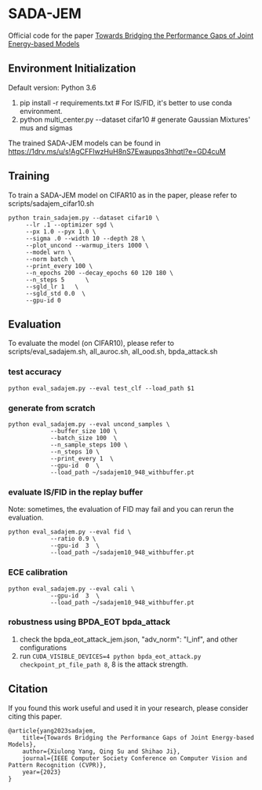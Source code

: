 # SADA-JEM

Official code for the paper [Towards Bridging the Performance Gaps of Joint Energy-based Models](https://arxiv.org/abs/2209.07959)



## Environment Initialization

Default version: Python 3.6

1. pip install -r requirements.txt           # For IS/FID, it's better to use conda environment.
2. python multi_center.py --dataset cifar10  # generate Gaussian Mixtures' mus and sigmas

The trained SADA-JEM models can be found in https://1drv.ms/u/s!AgCFFlwzHuH8nS7Ewaupps3hhqtl?e=GD4cuM

## Training

To train a SADA-JEM model on CIFAR10 as in the paper, please refer to scripts/sadajem_cifar10.sh

```
python train_sadajem.py --dataset cifar10 \
     --lr .1 --optimizer sgd \
     --px 1.0 --pyx 1.0 \
     --sigma .0 --width 10 --depth 28 \
     --plot_uncond --warmup_iters 1000 \
     --model wrn \
     --norm batch \
     --print_every 100 \
     --n_epochs 200 --decay_epochs 60 120 180 \
     --n_steps 5      \
     --sgld_lr 1   \
     --sgld_std 0.0  \
     --gpu-id 0
```


## Evaluation

To evaluate the model (on CIFAR10), please refer to scripts/eval_sadajem.sh, all_auroc.sh, all_ood.sh,  bpda_attack.sh


### test accuracy

```
python eval_sadajem.py --eval test_clf --load_path $1
```

### generate from scratch

```
python eval_sadajem.py --eval uncond_samples \
            --buffer_size 100 \
            --batch_size 100  \
            --n_sample_steps 100 \
            --n_steps 10 \
            --print_every 1  \
            --gpu-id  0  \
            --load_path ~/sadajem10_948_withbuffer.pt
```


### evaluate IS/FID in the replay buffer

Note: sometimes, the evaluation of FID may fail and you can rerun the evaluation.
```
python eval_sadajem.py --eval fid \
            --ratio 0.9 \
            --gpu-id  3  \
            --load_path ~/sadajem10_948_withbuffer.pt
```

### ECE calibration

```
python eval_sadajem.py --eval cali \
            --gpu-id  3  \
            --load_path ~/sadajem10_948_withbuffer.pt
```

### robustness using BPDA_EOT bpda_attack

1. check the bpda_eot_attack_jem.json,  "adv_norm": "l_inf",   and other configurations
2. run `CUDA_VISIBLE_DEVICES=4 python bpda_eot_attack.py checkpoint_pt_file_path 8`,  8 is the attack strength.


## Citation

If you found this work useful and used it in your research, please consider citing this paper.
```
@article{yang2023sadajem,
    title={Towards Bridging the Performance Gaps of Joint Energy-based Models},
    author={Xiulong Yang, Qing Su and Shihao Ji},
    journal={IEEE Computer Society Conference on Computer Vision and Pattern Recognition (CVPR)},
    year={2023}
}
```